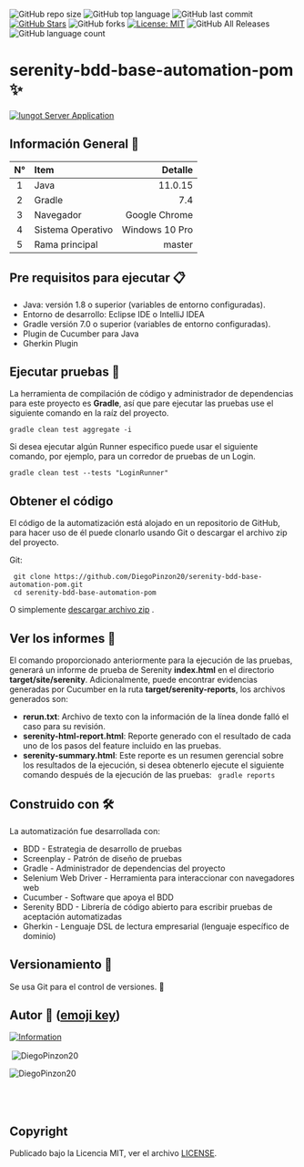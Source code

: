 ![GitHub repo size](https://img.shields.io/github/repo-size/DiegoPinzon20/serenity-bdd-base-automation-pom?style=flat-square)
![GitHub top language](https://img.shields.io/github/languages/top/DiegoPinzon20/serenity-bdd-base-automation-pom?color=orange&style=flat-square)
![GitHub last commit](https://img.shields.io/github/last-commit/DiegoPinzon20/serenity-bdd-base-automation-pom?color=success&style=flat-square)
[![GitHub Stars](https://img.shields.io/github/stars/DiegoPinzon20/serenity-bdd-base-automation-pom?label=GitHub%20stars&style=social)](https://github.com/DiegoPinzon20/serenity-bdd-base-automation-pom/stargazers/)
![GitHub forks](https://img.shields.io/github/forks/DiegoPinzon20/serenity-bdd-base-automation-pom?style=social)
[![License: MIT](https://img.shields.io/badge/License-MIT-yellow.svg)](https://opensource.org/licenses/MIT)
![GitHub All Releases](https://img.shields.io/github/downloads/DiegoPinzon20/serenity-bdd-base-automation-pom/total.svg)
![GitHub language count](https://img.shields.io/github/languages/count/DiegoPinzon20/serenity-bdd-base-automation-pom.svg)

<div align="left">
<h1>serenity-bdd-base-automation-pom ✨</h1>
</div>

[![Iungot Server Application](https://jordinodejs.vercel.app/api/pin/?username=DiegoPinzon20&repo=serenity-bdd-base-automation-pom&theme=calm&bg_color=c2c7ff&title_color=000000&icon_color=000000&border_color=000000&text_color=000000)](https://github.com/DiegoPinzon20/serenity-bdd-base-automation-pom)

## Información General 🔬

| N°  | Item              |        Detalle |
|:---:|:------------------|---------------:|
|  1  | Java              |        11.0.15 |
|  2  | Gradle            |            7.4 |
|  3  | Navegador         |  Google Chrome |
|  4  | Sistema Operativo | Windows 10 Pro |
|  5  | Rama principal    |         master |

## Pre requisitos para ejecutar 📋

- Java: versión 1.8 o superior (variables de entorno configuradas).
- Entorno de desarrollo: Eclipse IDE o IntelliJ IDEA
- Gradle versión 7.0 o superior (variables de entorno configuradas).
- Plugin de Cucumber para Java
- Gherkin Plugin

## Ejecutar pruebas 🔨

La herramienta de compilación de código y administrador de dependencias para este proyecto es **Gradle**, así que pare
ejecutar las pruebas use el siguiente comando en la raíz del proyecto.

``` shell 
gradle clean test aggregate -i
```

Si desea ejecutar algún Runner especifico puede usar el siguiente comando, por ejemplo, para un corredor de pruebas de
un Login.

``` shell 
gradle clean test --tests "LoginRunner"
```

## Obtener el código

El código de la automatización está alojado en un repositorio de GitHub, para hacer uso de él puede clonarlo usando Git
o descargar el archivo zip del proyecto.

Git:

``` shell 
 git clone https://github.com/DiegoPinzon20/serenity-bdd-base-automation-pom.git
 cd serenity-bdd-base-automation-pom
```

O
simplemente [descargar archivo zip](https://github.com/DiegoPinzon20/serenity-bdd-base-automation-pom/archive/refs/heads/master.zip)
.

## Ver los informes 👀

El comando proporcionado anteriormente para la ejecución de las pruebas, generará un informe de prueba de Serenity **index.html**
en el directorio **target/site/serenity**. Adicionalmente, puede encontrar evidencias generadas por Cucumber en la ruta **target/serenity-reports**, 
los archivos generados son:

- **rerun.txt**: Archivo de texto con la información de la línea donde falló el caso para su revisión.
- **serenity-html-report.html**: Reporte generado con el resultado de cada uno de los pasos del feature incluido en las
  pruebas.
- **serenity-summary.html**: Este reporte es un resumen gerencial sobre los resultados de la ejecución, si desea
  obtenerlo ejecute el siguiente comando después de la ejecución de las pruebas:
  ``` gradle reports```

## Construido con 🛠

La automatización fue desarrollada con:

- BDD - Estrategia de desarrollo de pruebas
- Screenplay - Patrón de diseño de pruebas
- Gradle - Administrador de dependencias del proyecto
- Selenium Web Driver - Herramienta para interaccionar con navegadores web
- Cucumber - Software que apoya el BDD
- Serenity BDD - Librería de código abierto para escribir pruebas de aceptación automatizadas
- Gherkin - Lenguaje DSL de lectura empresarial (lenguaje específico de dominio)

## Versionamiento 📌

Se usa Git para el control de versiones. 🔀

## Autor 👨 ([emoji key](https://allcontributors.org/docs/en/emoji-key))

[![Information](https://github-stats-alpha.vercel.app/api?username=DiegoPinzon20 "Information")](https://github-stats-alpha.vercel.app/api?username=DiegoPinzon20 "Information")

<div>
<p>&nbsp;<img align="center" src="https://jordinodejs.vercel.app/api?username=DiegoPinzon20&show_icons=true&locale=es&theme=calm" alt="DiegoPinzon20" /></p>
<p><img align="left" src="https://jordinodejs.vercel.app/api/top-langs?username=DiegoPinzon20&show_icons=true&locale=es&layout=compact&theme=calm&langs_count=8&hide=php,coffeescript" alt="DiegoPinzon20" /></p>
<br><br><br><br></div>

## Copyright

Publicado bajo la Licencia MIT, ver el archivo [LICENSE](https://github.com/DiegoPinzon20/serenity-bdd-base-automation-pom/blob/master/LICENSE).

